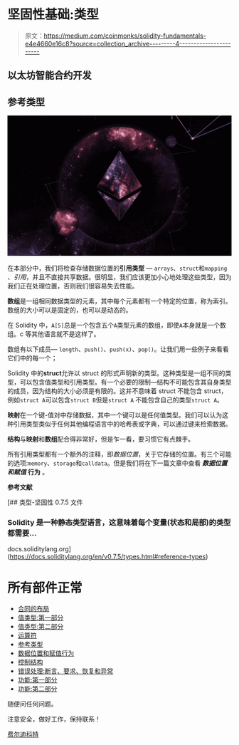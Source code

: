 # 坚固性基础:类型

> 原文：<https://medium.com/coinmonks/solidity-fundamentals-e4e4660e16c8?source=collection_archive---------4----------------------->

## 以太坊智能合约开发

## 参考类型

![](img/3b4f72a4f22215783d2b114b9bb1378f.png)

在本部分中，我们将检查存储数据位置的**引用类型** — `arrays`、`struct`和`mapping` 、*引用*，并且不直接共享数据。很明显，我们应该更加小心地处理这些类型，因为我们正在处理位置，否则我们很容易失去性能。

**数组**是一组相同数据类型的元素，其中每个元素都有一个特定的位置，称为索引。数组的大小可以是固定的，也可以是动态的。

在 Solidity 中，`A[5]`总是一个包含五个`A`类型元素的数组，即使`A`本身就是一个数组。c 等其他语言就不是这样了。

数组有以下成员— `length`、`push()`、`push(x)`、`pop()`。让我们用一些例子来看看它们中的每一个；

Solidity 中的**struct**允许以 struct 的形式声明新的类型。这种类型是一组不同的类型，可以包含值类型和引用类型。有一个必要的限制—结构不可能包含其自身类型的成员，因为结构的大小必须是有限的。这并不意味着 struct 不能包含 struct，例如`struct A`可以包含`struct B`但是`struct A` 不能包含自己的类型`struct A`。

**映射**在一个键-值对中存储数据，其中一个键可以是任何值类型。我们可以认为这种引用类型类似于任何其他编程语言中的哈希表或字典，可以通过键来检索数据。

**结构**与**映射**和**数组**配合得非常好，但是乍一看，要习惯它有点棘手。

所有引用类型都有一个额外的注释，即*数据位置*，关于它存储的位置。有三个可能的选项:`memory`、`storage`和`calldata`。但是我们将在下一篇文章中查看 ***数据位置和赋值*** **行为** 。

**参考文献**

 [## 类型-坚固性 0.7.5 文件

### Solidity 是一种静态类型语言，这意味着每个变量(状态和局部)的类型都需要…

docs.soliditylang.org](https://docs.soliditylang.org/en/v0.7.5/types.html#reference-types) 

# 所有部件正常

*   [合同的布局](https://ferdikurt.medium.com/solidity-fundamentals-88ceb4873064)
*   [值类型:第一部分](https://ferdikurt.medium.com/solidity-fundamentals-ca824a3ac023)
*   [值类型:第二部分](https://ferdikurt.medium.com/solidity-fundamentals-c94460e3be3d)
*   [运算符](/coinmonks/solidity-fundamentals-1fb0e6b3b607)
*   [参考类型](/coinmonks/solidity-fundamentals-e4e4660e16c8)
*   [数据位置和赋值行为](/coinmonks/solidity-fundamentals-a71bf54c0b98)
*   [控制结构](/coinmonks/solidity-fundamentals-1dc2af4b453b)
*   [错误处理:断言、要求、恢复和异常](/coinmonks/solidity-fundamentals-a95bb6c8ba2a)
*   [功能:第一部分](/coinmonks/solidity-fundamentals-d2216be1c2c3)
*   [功能:第二部分](https://ferdikurt.medium.com/solidity-fundamentals-functions-a7e3d38c1fe5)

随便问任何问题。

注意安全，做好工作，保持联系！

[费尔迪科特](https://www.linkedin.com/in/ferdi-kurt-8b910b164/)